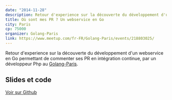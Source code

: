 ```yaml
---
date: "2014-11-28"
description: Retour d'experience sur la découverte du développement d'un service en Go par un développeur Php
title: Où sont mes PR ? Un webservice en Go  
city: Paris
cp: 75000
organizer: Golang-Paris
link: https://www.meetup.com/fr-FR/Golang-Paris/events/218803025/
---
```


Retour d'experience sur la découverte du développement d'un webservice en Go permettant de commenter ses PR en intégration continue, par un développeur Php au [Golang-Paris](https://www.meetup.com/fr-FR/Golang-Paris/events/218803025/).

## Slides et code

[Voir sur Github](https://github.com/alexisjanvier/golang-paris)

